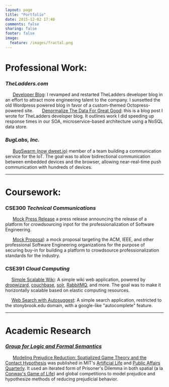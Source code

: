 ```yaml
---
layout: page
title: "Portfolio"
date: 2015-12-02 17:40
comments: false
sharing: false
footer: false
image:
  feature: /images/fractal.png
---
```


Professional Work:
=============
### *TheLadders.com*
<i class="fa fa-code"></i>&nbsp; &nbsp; &nbsp; [Developer Blog](http://dev.theladders.com): I revamped and restarted TheLadders developer blog in an effort to attract more engineering talent to the company. I sunsetted the old Wordpress powered blog in favor of a custom-themed Octopress-powered site.
<i class="fa fa-code"></i>&nbsp; &nbsp; &nbsp; [Denormalize The Data For Great Good](http://dev.theladders.com/2013/07/denormalize-the-datas-for-great-good/): this is a blog post I wrote for TheLadders developer blog. It outlines work I did speeding up response times in our SOA, microservice-based architecture using a NoSQL data store.

### *BugLabs, Inc.*
<i class="fa fa-code"></i>&nbsp; &nbsp; &nbsp; [BugSwarm (now dweet.io)](http://developer.bugswarm.net/) member of a team building a communication service for the IoT. The goal was to allow bidirectional communication between embedded devices and the browser, allowing near-real-time push communication with hundreds of devices.

-------------
Coursework:
=============

### CSE300 *Technical Communications*
<i class="fa fa-file-pdf-o"></i>&nbsp; &nbsp; &nbsp; [Mock Press Release](/assets/Connolly_Press_Release.pdf) a press release announcing the release of a platform for crowdsourcing inpot for the professionalization of Software Engineering.

<i class="fa fa-file-pdf-o"></i>&nbsp; &nbsp; &nbsp; [Mock Proposal](/assets/Connolly_Proposal.pdf): 
  a mock proposal targeting the ACM, IEEE, and other professional Software Engineering organizations for the purpose of securing buy-in for building a platform to crowdsource professionalization standards for the industry.

### CSE391 *Cloud Computing*
<i class="fa fa-code"></i>&nbsp; &nbsp; &nbsp;[Simple Scalable Wiki](https://github.com/jconnolly/cse391-wiki): A simple wiki web application, powered by [dropwizard](http://dropwizard.io), [couchbase](http://couchbase.com), [solr](http://lucene.apache.org/solr/), [RabbitMQ](http://rabbitmq.com), and more. The goal was to make it horizontally scalable based on elastic computing resources.

<i class="fa fa-code"></i>&nbsp; &nbsp; &nbsp;[Web Search with Autosuggest](https://github.com/jconnolly/cse391-search): A simple search application, restricted to the stonybrook.edu domain, with a google-like "autocomplete" feature.

-----------

Academic Research
=============

### *[Group for Logic and Formal Semantics](http://www.computationalphilosophy.org/)*
<i class="fa fa-file-pdf-o"></i>&nbsp; &nbsp; &nbsp; [Modeling Prejudice Reduction: Spatialized Game Theory and the Contact Hypothesis](http://www.pgrim.org/articles/mprforthcomingd.pdf) was published in MIT's [Artificial Life](http://www.mitpressjournals.org/loi/artl) and [Public Affairs Quarterly](http://www.press.uillinois.edu/journals/paq.html). It used an iterated form of Prisoner's Dilemma in both spatial (a la [Conway's Game of Life](http://www.bitstorm.org/gameoflife/)) and global competitions to model prejudice and hypothesize methods of reducing prejudicial behavior. 
